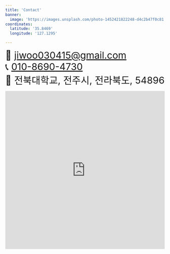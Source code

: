 ```yaml
---
title: 'Contact'
banner:
  image: 'https://images.unsplash.com/photo-1452421822248-d4c2b47f0c81'
coordinates:
  latitude: '35.8469'
  longitude: '127.1295'

---
```


<span style="font-size: 30px;">📨 [jiwoo030415@gmail.com](mailto:jiwoo030415@gmail.com)</span><br>
<span style="font-size: 30px;">📞 [010-8690-4730](tel:010-8690-4730)</span><br>
<span style="font-size: 30px;">📍 전북대학교, 전주시, 전라북도, 54896</span><br>

<iframe 
    width="100%" 
    height="500" 
    frameborder="0" 
    scrolling="no" 
    src="https://www.openstreetmap.org/export/embed.html?bbox=127.1255%2C35.8464%2C127.1335%2C35.8474&layer=mapnik&marker=35.8469%2C127.1295">
</iframe>

